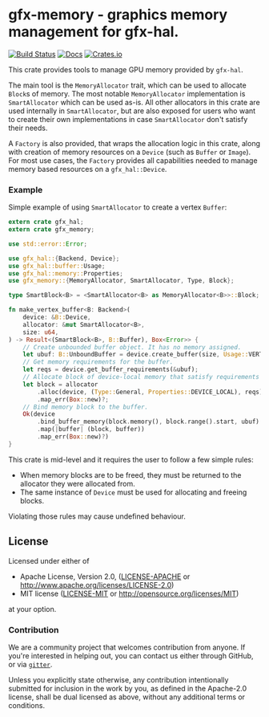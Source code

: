 
# gfx-memory - graphics memory management for gfx-hal.
[![Build Status](https://travis-ci.org/gfx-rs/gfx-memory.svg)](https://travis-ci.org/gfx-rs/gfx-memory)
[![Docs](https://docs.rs/gfx-memory/badge.svg)](https://docs.rs/gfx-memory)
[![Crates.io](https://img.shields.io/crates/v/gfx-memory.svg?maxAge=2592000)](https://crates.io/crates/gfx-memory)

This crate provides tools to manage GPU memory provided by `gfx-hal`.

The main tool is the `MemoryAllocator` trait, which can be used to allocate `Block`s of memory.
The most notable `MemoryAllocator` implementation is `SmartAllocator` which can be used as-is.
All other allocators in this crate are used internally in `SmartAllocator`, but are also exposed 
for users who want to create their own implementations in case `SmartAllocator` don't satisfy their needs.

A `Factory` is also provided, that wraps the allocation logic in this crate, along with creation of memory resources
on a `Device` (such as `Buffer` or `Image`). For most use cases, the `Factory` provides all capabilities needed to 
manage memory based resources on a `gfx_hal::Device`.

### Example 

Simple example of using `SmartAllocator` to create a vertex `Buffer`:

```rust
extern crate gfx_hal;
extern crate gfx_memory;

use std::error::Error;

use gfx_hal::{Backend, Device};
use gfx_hal::buffer::Usage;
use gfx_hal::memory::Properties;
use gfx_memory::{MemoryAllocator, SmartAllocator, Type, Block};

type SmartBlock<B> = <SmartAllocator<B> as MemoryAllocator<B>>::Block;

fn make_vertex_buffer<B: Backend>(
    device: &B::Device,
    allocator: &mut SmartAllocator<B>,
    size: u64,
) -> Result<(SmartBlock<B>, B::Buffer), Box<Error>> {
    // Create unbounded buffer object. It has no memory assigned.
    let ubuf: B::UnboundBuffer = device.create_buffer(size, Usage::VERTEX).map_err(Box::new)?;
    // Get memory requirements for the buffer.
    let reqs = device.get_buffer_requirements(&ubuf);
    // Allocate block of device-local memory that satisfy requirements for buffer.
    let block = allocator
        .alloc(device, (Type::General, Properties::DEVICE_LOCAL), reqs)
        .map_err(Box::new)?;
    // Bind memory block to the buffer.
    Ok(device
        .bind_buffer_memory(block.memory(), block.range().start, ubuf)
        .map(|buffer| (block, buffer))
        .map_err(Box::new)?)
}

```

This crate is mid-level and it requires the user to follow a few simple rules:

* When memory blocks are to be freed, they must be returned to the allocator they were allocated from.
* The same instance of `Device` must be used for allocating and freeing blocks.

Violating those rules may cause undefined behaviour.

## License

Licensed under either of

 * Apache License, Version 2.0, ([LICENSE-APACHE](LICENSE-APACHE) or http://www.apache.org/licenses/LICENSE-2.0)
 * MIT license ([LICENSE-MIT](LICENSE-MIT) or http://opensource.org/licenses/MIT)

at your option.

### Contribution

We are a community project that welcomes contribution from anyone. If you're interested in helping out, you can contact 
us either through GitHub, or via [`gitter`](https://gitter.im/gfx-rs/gfx).

Unless you explicitly state otherwise, any contribution intentionally submitted
for inclusion in the work by you, as defined in the Apache-2.0 license, shall be dual licensed as above, without any
additional terms or conditions.
